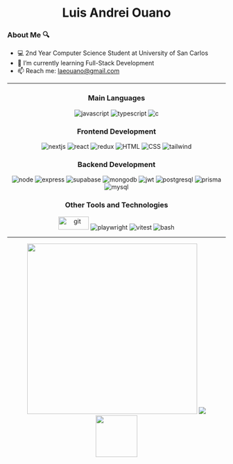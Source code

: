   <div align="center">
    <h1>Luis Andrei Ouano</h1>
  </div>
  

### About Me 🔍
- 💻 2nd Year Computer Science Student at University of San Carlos
- 🌱 I’m currently learning Full-Stack Development
- 📫 Reach me: laeouano@gmail.com

---

<div align="center">
  <h3>Main Languages</h3>
  <img src="https://img.shields.io/badge/JavaScript-F7DF1E?logo=javascript&logoColor=black&style=for-the-badge" alt="javascript"  />
  <img src="https://img.shields.io/badge/TypeScript-007ACC?style=for-the-badge&logo=typescript&logoColor=white" alt="typescript" />
  <img src="https://img.shields.io/badge/c-%2300599C.svg?style=for-the-badge&logo=c&logoColor=white" alt="c"  />
</div>

<div align="center">
  <h3>Frontend Development</h3>
  <img src="https://img.shields.io/badge/next%20js-000000?style=for-the-badge&logo=nextdotjs&logoColor=white" alt="nextjs"  />
  <img src="https://img.shields.io/badge/React-61DAFB?logo=react&logoColor=black&style=for-the-badge" alt="react"  />
  <img src="https://img.shields.io/badge/Redux-593D88?style=for-the-badge&logo=redux&logoColor=white" alt="redux" />
  <img src="https://img.shields.io/badge/HTML5-%23E34F26?style=for-the-badge&logo=html5&logoColor=white" alt="HTML"/>
  <img src="https://img.shields.io/badge/CSS3-%231572B6?style=for-the-badge&logo=css3&logoColor=white" alt="CSS"/>
  <img src="https://img.shields.io/badge/Tailwind_CSS-38B2AC?style=for-the-badge&logo=tailwind-css&logoColor=white" alt="tailwind" />
</div>

<div align="center">
  <h3>Backend Development</h3>
  <img src="https://img.shields.io/badge/Node.js-339933?logo=nodedotjs&logoColor=white&style=for-the-badge" alt="node"  />
  <img src="https://img.shields.io/badge/Express-000000?logo=express&logoColor=white&style=for-the-badge" alt="express"  />
  <img src="https://img.shields.io/badge/Supabase-181818?style=for-the-badge&logo=supabase&logoColor=white" alt="supabase"  />
  <img src="https://img.shields.io/badge/MongoDB-47A248?logo=mongodb&logoColor=white&style=for-the-badge" alt="mongodb"  />
  <img src="https://img.shields.io/badge/JWT-000000?style=for-the-badge&logo=JSON%20web%20tokens&logoColor=white" alt="jwt"  />
  <img src="https://img.shields.io/badge/PostgreSQL-316192?style=for-the-badge&logo=postgresql&logoColor=white" alt="postgresql"  />
  <img src="https://img.shields.io/badge/Prisma-3982CE?style=for-the-badge&logo=Prisma&logoColor=white" alt="prisma" />
  <img src="https://img.shields.io/badge/MySQL-005C84?style=for-the-badge&logo=mysql&logoColor=white" alt="mysql" />
</div>

<div align="center">
  <h3>Other Tools and Technologies</h3>
  <img src="https://img.shields.io/badge/GIT-E44C30?style=for-the-badge&logo=git&logoColor=white" alt="git" width="70" height="30"/>
  <img src="https://img.shields.io/badge/Playwright-45ba4b?style=for-the-badge&logo=Playwright&logoColor=white" alt="playwright" />
  <img src="https://img.shields.io/badge/Vitest-F7DF1E?style=for-the-badge&logo=vitest" alt="vitest">
  <img src="https://img.shields.io/badge/GNU Bash-4EAA25?logo=gnubash&logoColor=white&style=for-the-badge" alt="bash"  />
</div>

---

<div align="center" >
  <div>
    <img style="width: 392px" src="https://github-readme-stats.vercel.app/api?username=lowiswano&show_icons=true&theme=highcontrast"/>
    <img src="https://github-readme-stats.vercel.app/api/top-langs/?username=lowiswano&theme=highcontrast&layout=compact&size_weight=0.5&count_weight=0.5" />
  </div>
  <img style="width: 96px;" src="https://komarev.com/ghpvc/?username=lowiswano&color=0c1116" />
</div>
